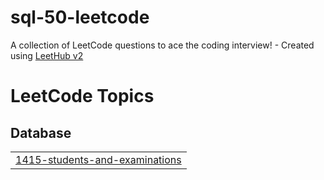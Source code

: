 # sql-50-leetcode
A collection of LeetCode questions to ace the coding interview! - Created using [LeetHub v2](https://github.com/arunbhardwaj/LeetHub-2.0)

<!---LeetCode Topics Start-->
# LeetCode Topics
## Database
|  |
| ------- |
| [1415-students-and-examinations](https://github.com/nadeenahmed/sql-50-leetcode/tree/master/1415-students-and-examinations) |
<!---LeetCode Topics End-->